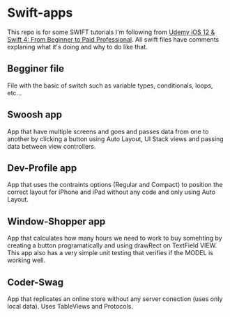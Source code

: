 # Swift-apps
This repo is for some SWIFT tutorials I'm following from [Udemy iOS 12 & Swift 4: From Beginner to Paid Professional](https://www.udemy.com/devslopes-ios12/).
All swift files have comments explaning what it's doing and why to do like that.

## Begginer file
File with the basic of switch such as variable types, conditionals, loops, etc...

## Swoosh app
App that have multiple screens and goes and passes data from one to another by clicking a button using Auto Layout, UI Stack views and passing data between view controllers.

## Dev-Profile app
App that uses the contraints options (Regular and Compact) to position the correct layout for iPhone and iPad without any code and only using Auto Layout.

## Window-Shopper app
App that calculates how many hours we need to work to buy somehting by creating a button programatically and using drawRect on TextField VIEW.
This app also has a very simple unit testing that verifies if the MODEL is working well.

## Coder-Swag
App that replicates an online store without any server conection (uses only local data).
Uses TableViews and Protocols.
